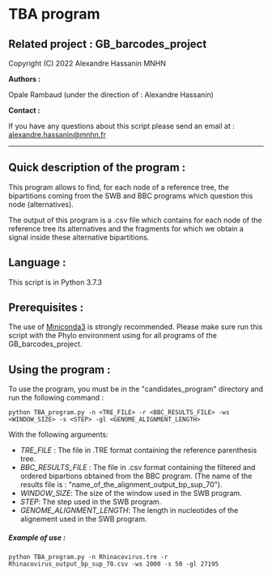 # TBA program

## Related project : GB_barcodes_project

Copyright (C) 2022 Alexandre Hassanin MNHN


__Authors :__

Opale Rambaud (under the direction of  : Alexandre Hassanin)


__Contact :__

If you have any questions about this script please send an email at : alexandre.hassanin@mnhn.fr

--------------------------------------------------------------------------------------------------------------------------------------------


## Quick description of the program : 

This program allows to find, for each node of a reference tree, 
the bipartitions coming from the SWB and BBC programs which question this node (alternatives). 

The output of this program is a .csv file which contains for each node of the reference tree its alternatives and the fragments for which we obtain a 
signal inside these alternative bipartitions. 

## Language :

This script is in Python 3.7.3

## Prerequisites : 

The use of [Miniconda3](https://docs.conda.io/en/latest/miniconda.html) is strongly recommended.
Please make sure run this script with the Phylo environment using for all programs of the GB_barcodes_project.


## Using the program : 

To use the program, you must be in the "candidates_program" directory and run the following command :

```
python TBA_program.py -n <TRE_FILE> -r <BBC_RESULTS_FILE> -ws <WINDOW_SIZE> -s <STEP> -gl <GENOME_ALIGNMENT_LENGTH>
```

With the following arguments:


- *TRE_FILE* : The file in .TRE format containing the reference parenthesis tree.
- *BBC_RESULTS_FILE* : The file in .csv format containing the filtered and ordered bipartions obtained from the BBC program. 
(The name of the results file is : "name_of_the_alignment_output_bp_sup_70").
- *WINDOW_SIZE*: The size of the window used in the SWB program.
- *STEP*: The step used in the SWB program.
- *GENOME_ALIGNMENT_LENGTH*: The length in nucleotides of the alignement used in the SWB program.


##### Example of use : 

```
python TBA_program.py -n Rhinacovirus.tre -r Rhinacovirus_output_bp_sup_70.csv -ws 2000 -s 50 -gl 27195
```

